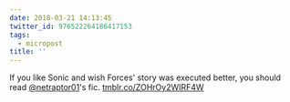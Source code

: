 ```yaml
---
date: 2018-03-21 14:13:45
twitter_id: 976522264186417153
tags:
  - micropost
title: ''
---
```


If you like Sonic and wish Forces' story was executed better, you should read [@netraptor01](https://twitter.com/netraptor01)'s fic. [tmblr.co/ZOHrOy2WIRF4W](https://tmblr.co/ZOHrOy2WIRF4W)

